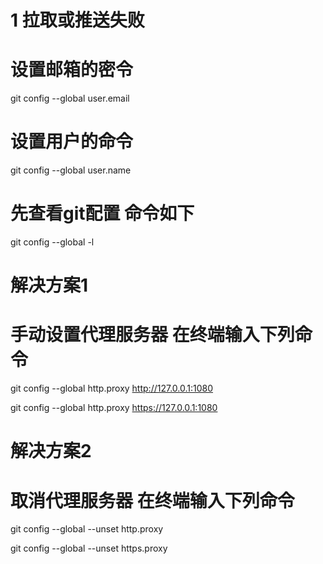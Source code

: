 # 1 拉取或推送失败
# 设置邮箱的密令
git config --global user.email 
# 设置用户的命令
git config --global user.name 

# 先查看git配置 命令如下
git config --global -l

# 解决方案1 
# 手动设置代理服务器  在终端输入下列命令

git config --global http.proxy http://127.0.0.1:1080

git config --global http.proxy https://127.0.0.1:1080

# 解决方案2
# 取消代理服务器 在终端输入下列命令
git config --global --unset http.proxy

git config --global --unset https.proxy
